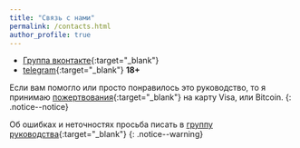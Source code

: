 ```yaml
---
title: "Связь с нами"
permalink: /contacts.html
author_profile: true
---
```


* [Группа вконтакте](https://vk.com/nin_cfw){:target="_blank"}
* [telegram](https://t.me/homebrew_group){:target="_blank"} **18+**

Если вам помогло или просто понравилось это руководство, то я принимаю [пожертвования](donations){:target="_blank"} на карту Visa, или Bitcoin.
{: .notice--notice}

Об ошибках и неточностях просьба писать в [группу руководства](https://vk.com/nin_cfw){:target="_blank"}
{: .notice--warning}